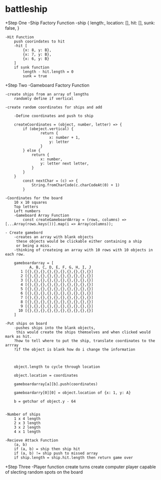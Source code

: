 # battleship

+Step One
-Ship Factory Function
    -ship {
        length:,
        location: [],
        hit: [],
        sunk: false,
    }

    -Hit Function
        push coorindates to hit
        -hit [
            {x: 8, y: B},
            {x: 7, y: B},
            {x: 6, y: B}
        ]
        if sunk function
            length - hit.length = 0
            sunk = true

+Step Two
-Gameboard Factory Function

    -create ships from an array of lengths
        randomly define if vertical 

    -create random coordinates for ships and add
  
        -Define coordinates and push to ship

        createCoordinates = (object, number, letter) => {
            if (obeject.vertical) {
                    return {
                        x: number + 1,
                        y: letter
                    }
            } else {
                return {
                    x: number,
                    y: letter next letter,
                }
            }
        }
            const nextChar = (c) => {
                String.fromCharCode(c.charCodeAt(0) + 1)
            }

    -Coordinates for the board
        10 x 10 squares
        Top letters
        Left numbers
        -Gameboard Array Function
            const createGameboardArray = (rows, columns) => [...Array(rows.keys())].map(i => Array(columns));
    
    - Create gamebord
        -creates an array with blank objects
         these objects would be clickable either containing a ship
         or being a miss.
        -thinking of createing an array with 10 rows with 10 objects in each row.

        gameboardarray = [
               A, B, C, D, E, F, G, H, I, J
           1 [{},{},{},{},{},{},{},{},{},{}]
           2 [{},{},{},{},{},{},{},{},{},{}]
           3 [{},{},{},{},{},{},{},{},{},{}]
           4 [{},{},{},{},{},{},{},{},{},{}]
           5 [{},{},{},{},{},{},{},{},{},{}]
           6 [{},{},{},{},{},{},{},{},{},{}]
           7 [{},{},{},{},{},{},{},{},{},{}]
           8 [{},{},{},{},{},{},{},{},{},{}]
           9 [{},{},{},{},{},{},{},{},{},{}]
          10 [{},{},{},{},{},{},{},{},{},{}]
        ]

    -Put ships on board
        -pushes ships into the blank objects,
         this would create the ships themselves and when clicked would mark as hit.
        ?how to tell where to put the ship, translate coordinates to the arrray
        ?if the object is blank how do i change the information

       
        
        object.length to cycle through location

        object.location = coordinates

        gameboardarray[a][b].push(coordinates)
    
        gameboardarry[0][0] = object.location of {x: 1, y: A} 

        b = getchar of object.y - 64


    -Number of ships
        1 x 4 length
        2 x 3 length
        3 x 2 length
        4 x 1 length

    -Recieve Attack Function
        (a, b) 
        if (a, b) = ship then ship hit
        if (a, b) != ship push to missed array
        if ship.length = ship.hit.length then return game over
    

+Step Three
-Player function
    create turns
    create computer player capable of slecting random spots on the board



